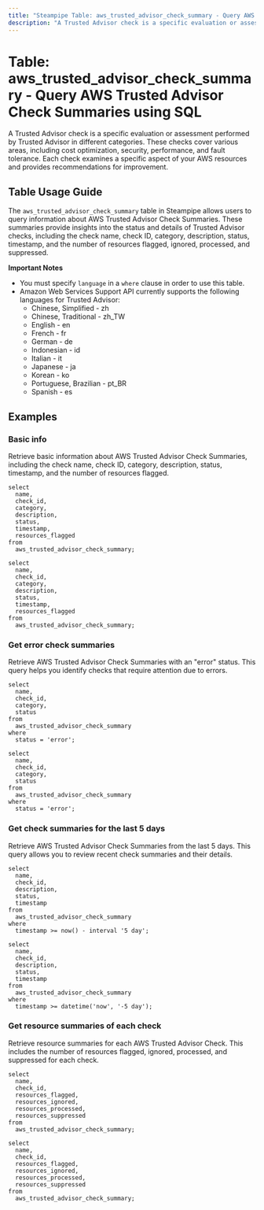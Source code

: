 ```yaml
---
title: "Steampipe Table: aws_trusted_advisor_check_summary - Query AWS Trusted Advisor Check Summaries using SQL"
description: "A Trusted Advisor check is a specific evaluation or assessment performed by Trusted Advisor in different categories. These checks cover various areas, including cost optimization, security, performance, and fault tolerance. Each check examines a specific aspect of your AWS resources and provides recommendations for improvement."
---
```


# Table: aws_trusted_advisor_check_summary - Query AWS Trusted Advisor Check Summaries using SQL

A Trusted Advisor check is a specific evaluation or assessment performed by Trusted Advisor in different categories. These checks cover various areas, including cost optimization, security, performance, and fault tolerance. Each check examines a specific aspect of your AWS resources and provides recommendations for improvement.

## Table Usage Guide

The `aws_trusted_advisor_check_summary` table in Steampipe allows users to query information about AWS Trusted Advisor Check Summaries. These summaries provide insights into the status and details of Trusted Advisor checks, including the check name, check ID, category, description, status, timestamp, and the number of resources flagged, ignored, processed, and suppressed.

**Important Notes**
- You must specify `language` in a `where` clause in order to use this table.
- Amazon Web Services Support API currently supports the following languages for Trusted Advisor:
  - Chinese, Simplified - zh
  - Chinese, Traditional - zh_TW
  - English - en
  - French - fr
  - German - de
  - Indonesian - id
  - Italian - it
  - Japanese - ja
  - Korean - ko
  - Portuguese, Brazilian - pt_BR
  - Spanish - es

## Examples

### Basic info
Retrieve basic information about AWS Trusted Advisor Check Summaries, including the check name, check ID, category, description, status, timestamp, and the number of resources flagged.

```sql+postgres
select
  name,
  check_id,
  category,
  description,
  status,
  timestamp,
  resources_flagged
from
  aws_trusted_advisor_check_summary;
```

```sql+sqlite
select
  name,
  check_id,
  category,
  description,
  status,
  timestamp,
  resources_flagged
from
  aws_trusted_advisor_check_summary;
```

### Get error check summaries
Retrieve AWS Trusted Advisor Check Summaries with an "error" status. This query helps you identify checks that require attention due to errors.

```sql+postgres
select
  name,
  check_id,
  category,
  status
from
  aws_trusted_advisor_check_summary
where
  status = 'error';
```

```sql+sqlite
select
  name,
  check_id,
  category,
  status
from
  aws_trusted_advisor_check_summary
where
  status = 'error';
```

### Get check summaries for the last 5 days
Retrieve AWS Trusted Advisor Check Summaries from the last 5 days. This query allows you to review recent check summaries and their details.

```sql+postgres
select
  name,
  check_id,
  description,
  status,
  timestamp
from
  aws_trusted_advisor_check_summary
where
  timestamp >= now() - interval '5 day';
```

```sql+sqlite
select
  name,
  check_id,
  description,
  status,
  timestamp
from
  aws_trusted_advisor_check_summary
where
  timestamp >= datetime('now', '-5 day');
```

### Get resource summaries of each check
Retrieve resource summaries for each AWS Trusted Advisor Check. This includes the number of resources flagged, ignored, processed, and suppressed for each check.

```sql+postgres
select
  name,
  check_id,
  resources_flagged,
  resources_ignored,
  resources_processed,
  resources_suppressed
from
  aws_trusted_advisor_check_summary;
```

```sql+sqlite
select
  name,
  check_id,
  resources_flagged,
  resources_ignored,
  resources_processed,
  resources_suppressed
from
  aws_trusted_advisor_check_summary;
```
